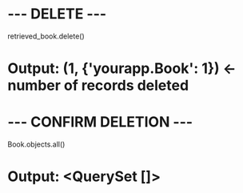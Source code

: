 # --- DELETE ---
retrieved_book.delete()
# Output: (1, {'yourapp.Book': 1})  ← number of records deleted
# --- CONFIRM DELETION ---
Book.objects.all()
# Output: <QuerySet []>